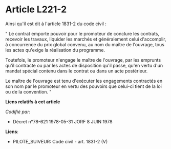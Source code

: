 # Article L221-2

Ainsi qu'il est dit à l'article 1831-2 du code civil : 

" Le contrat emporte pouvoir pour le promoteur de conclure les contrats, recevoir les travaux, liquider les marchés et
généralement celui d'accomplir, à concurrence du prix global convenu, au nom du maître de l'ouvrage, tous les actes qu'exige
la réalisation du programme. 

Toutefois, le promoteur n'engage le maître de l'ouvrage, par les emprunts qu'il contracte ou par les actes de disposition
qu'il passe, qu'en vertu d'un mandat spécial contenu dans le contrat ou dans un acte postérieur. 

Le maître de l'ouvrage est tenu d'exécuter les engagements contractés en son nom par le promoteur en vertu des pouvoirs que
celui-ci tient de la loi ou de la convention. "

**Liens relatifs à cet article**

_Codifié par_:

  - Décret n°78-621 1978-05-31 JORF 8 JUIN 1978

**Liens**:

  - PILOTE_SUIVEUR: Code civil - art. 1831-2 (V)
